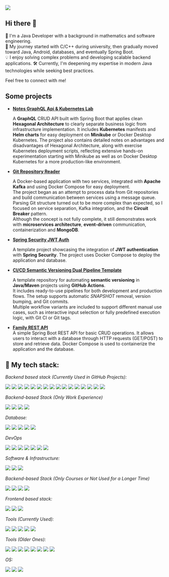 ![](https://komarev.com/ghpvc/?username=Damian34&color=0E75B6)

## Hi there 👋

🔭 I'm a Java Developer with a background in mathematics and software engineering.  
🌱 My journey started with C/C++ during university, then gradually moved toward Java, Android, databases, and eventually Spring Boot.  
💡 I enjoy solving complex problems and developing scalable backend applications.
🛠️ Currently, I'm deepening my expertise in modern Java technologies while seeking best practices.

Feel free to connect with me!

## Some projects

- **[Notes GraphQL Api & Kubernetes Lab](https://github.com/Damian34/notes-graphql-k8s-lab)**

  A **GraphQL** CRUD API built with Spring Boot that applies clean **Hexagonal Architecture** to clearly separate business logic from infrastructure implementation.
  It includes **Kubernetes** manifests and **Helm charts** for easy deployment on **Minikube** or Docker Desktop Kubernetes.
  The project also contains detailed notes on advantages and disadvantages of Hexagonal Architecture,
  along with exercise Kubernetes deployment scripts, reflecting extensive hands-on experimentation starting with Minikube
  as well as on Docker Desktop Kubernetes for a more production-like environment.

- **[Git Repository Reader](https://github.com/Damian34/git-repository-reader)**  
  
  A Docker-based application with two services, integrated with **Apache Kafka** and using Docker Compose for easy deployment.  
  The project began as an attempt to process data from Git repositories and build communication between services using a message queue.  
  Parsing Git structure turned out to be more complex than expected, so I focused on service separation, Kafka integration, and the **Circuit Breaker** pattern.  
  Although the concept is not fully complete, it still demonstrates work with **microservices architecture**, **event-driven** communication, containerization and **MongoDB**.

- **[Spring Security JWT Auth](https://github.com/Damian34/spring-security-jwt-auth)**  
  
  A template project showcasing the integration of **JWT authentication** with **Spring Security**.
  The project uses Docker Compose to deploy the application and database.

- **[CI/CD Semantic Versioning Dual Pipeline Template](https://github.com/Damian34/ci-cd-dual-pipeline-dev-prod-release-template)**  
  
  A template repository for automating **semantic versioning** in **Java/Maven** projects using **GitHub Actions**.  
  It includes ready-to-use pipelines for both development and production flows. The setup supports automatic *SNAPSHOT* removal, version bumping, and Git commits.  
  Multiple workflow variants are included to support different manual use cases, such as interactive input selection or fully predefined execution logic, with Git CI or Git tags.

- **[Family REST API](https://github.com/Damian34/family-app)**  
  A simple Spring Boot REST API for basic CRUD operations. It allows users to interact with a database through HTTP requests (GET/POST) to store and retrieve data.
  Docker Compose is used to containerize the application and the database.

## 🔧 My tech stack:

*Backend based stack (Currently Used in GitHub Projects):*

![](https://img.shields.io/badge/Java-ED8B00?style=for-the-badge&logo=java&logoColor=white)
![](https://img.shields.io/badge/Spring-6DB33F?style=for-the-badge&logo=spring&logoColor=white)
![](https://img.shields.io/badge/Spring_Boot-F2F4F9?style=for-the-badge&logo=spring-boot)
![](https://img.shields.io/badge/REST_API-007ACC?style=for-the-badge&logo=swagger&logoColor=white)
![](https://img.shields.io/badge/Hibernate-9966CC?style=for-the-badge&logo=hibernate&logoColor=white)
![](https://img.shields.io/badge/JPA-9966CC?style=for-the-badge&logo=hibernate&logoColor=white)
![](https://img.shields.io/badge/Apache_Maven-C71A36?style=for-the-badge&logo=apachemaven&logoColor=white)
![](https://img.shields.io/badge/GraphQL-E10098?style=for-the-badge&logo=graphql&logoColor=white)
![](https://img.shields.io/badge/Lombok-2C2C2C?style=for-the-badge&logo=lombok&logoColor=white)
![](https://img.shields.io/badge/Swagger-85EA2D?style=for-the-badge&logo=swagger&logoColor=white)
![](https://img.shields.io/badge/MapStruct-2C3E50?style=for-the-badge&logo=mapstruct&logoColor=white)
![](https://img.shields.io/badge/Resilience4j-00BFAE?style=for-the-badge&logo=Resilience4j&logoColor=white)
![](https://img.shields.io/badge/Liquibase-1D6D4E?style=for-the-badge&logo=liquibase&logoColor=white)
![](https://img.shields.io/badge/JUnit_5-25A162?style=for-the-badge&logo=junit5&logoColor=white)
![](https://img.shields.io/badge/Mockito-8D1D1A?style=for-the-badge&logo=Mockito&logoColor=white)
![](https://img.shields.io/badge/Testcontainers-000000?style=for-the-badge&logo=docker&logoColor=white)

*Backend-based Stack (Only Work Experience)*

![](https://img.shields.io/badge/Kotlin-7F52FF?style=for-the-badge&logo=kotlin&logoColor=white)
![](https://img.shields.io/badge/Gradle-02303A?style=for-the-badge&logo=gradle&logoColor=white)
![](https://img.shields.io/badge/Python%203-3776AB?style=for-the-badge&logo=python&logoColor=white)
![](https://img.shields.io/badge/Flyway-005F8C?style=for-the-badge&logo=flyway&logoColor=white)

*Database:*

![](https://img.shields.io/badge/PostgreSQL-316192?style=for-the-badge&logo=postgresql&logoColor=white)
![](https://img.shields.io/badge/MongoDB-47A248?style=for-the-badge&logo=mongodb&logoColor=white)
![](https://img.shields.io/badge/MySQL-005C84?style=for-the-badge&logo=mysql&logoColor=white)
![](https://img.shields.io/badge/Oracle-F80000?style=for-the-badge&logo=oracle&logoColor=white)
![](https://img.shields.io/badge/H2-0D9F00?style=for-the-badge&logo=h2&logoColor=white)

*DevOps*

![](https://img.shields.io/badge/GitHub-181717?style=for-the-badge&logo=github&logoColor=white)
![](https://img.shields.io/badge/GitLab-FC6D26?style=for-the-badge&logo=gitlab&logoColor=white)
![](https://img.shields.io/badge/CI%2FCD-AEC3B0?style=for-the-badge&logo=githubactions&logoColor=white)
![](https://img.shields.io/badge/GitHub%20Actions-2088FF?style=for-the-badge&logo=githubactions&logoColor=white)
![](https://img.shields.io/badge/Docker-2CA5E0?style=for-the-badge&logo=docker&logoColor=white)
![](https://img.shields.io/badge/Kubernetes-326CE5?style=for-the-badge&logo=kubernetes&logoColor=white)
![](https://img.shields.io/badge/Helm-0F2027?style=for-the-badge&logo=helm&logoColor=white)

*Software & Infrastructure:*

![](https://img.shields.io/badge/Apache_Kafka-231F20?style=for-the-badge&logo=apachekafka&logoColor=white)
![](https://img.shields.io/badge/JIRA-0052CC?style=for-the-badge&logo=jira&logoColor=white)
![](https://img.shields.io/badge/Asana-273347?style=for-the-badge&logo=asana&logoColor=white)

*Backend-based Stack (Only Courses or Not Used for a Longer Time)*

![](https://img.shields.io/badge/C%2FC%2B%2B-00599C?style=for-the-badge&logo=c&logoColor=white)
![](https://img.shields.io/badge/C%23-239120?style=for-the-badge&logo=c-sharp&logoColor=white)
![](https://img.shields.io/badge/Android-3DDC84?style=for-the-badge&logo=android&logoColor=white)
![](https://img.shields.io/badge/Pega-003D73?style=for-the-badge&logo=pega&logoColor=white)

*Frontend based stack:*

![](https://img.shields.io/badge/HTML5-E34F26?style=for-the-badge&logo=html5&logoColor=white)
![](https://img.shields.io/badge/CSS3-1572B6?style=for-the-badge&logo=css3&logoColor=white)
![](https://img.shields.io/badge/JavaScript-323330?style=for-the-badge&logo=javascript&logoColor=F7DF1E)

*Tools (Currently Used):*

![](https://img.shields.io/badge/IntelliJ%20IDEA-000000?style=for-the-badge&logo=intellij-idea&logoColor=white)
![](https://img.shields.io/badge/Docker%20Desktop-2496ED?style=for-the-badge&logo=docker&logoColor=white)
![](https://img.shields.io/badge/Postman-FF6C37?style=for-the-badge&logo=Postman&logoColor=white)
![](https://img.shields.io/badge/NoSQLBooster-44C8C1?style=for-the-badge&logo=nosqlbooster&logoColor=white)
![](https://img.shields.io/badge/pgAdmin-336791?style=for-the-badge&logo=pgadmin&logoColor=white)

*Tools (Older Ones):*

![](https://img.shields.io/badge/NetBeans-009C97?style=for-the-badge&logo=netbeans&logoColor=white)
![](https://img.shields.io/badge/Eclipse-2C2255?style=for-the-badge&logo=eclipse&logoColor=white)
![](https://img.shields.io/badge/Android%20Studio-3DDC84?style=for-the-badge&logo=android-studio&logoColor=white)
![](https://img.shields.io/badge/Visual%20Studio-5C2D91?style=for-the-badge&logo=visual-studio&logoColor=white)
![](https://img.shields.io/badge/Code%3A%3ABlocks-000000?style=for-the-badge&logo=codeblocks&logoColor=white)
![](https://img.shields.io/badge/XAMPP-F5F5F5?style=for-the-badge&logo=xampp&logoColor=white)
![](https://img.shields.io/badge/Scilab-0A3D3D?style=for-the-badge&logo=scilab&logoColor=white)
![](https://img.shields.io/badge/Matlab-0076A8?style=for-the-badge&logo=matlab&logoColor=white)

*OS:*

![](https://img.shields.io/badge/Windows-0078D6?style=for-the-badge&logo=windows&logoColor=white)
![](https://img.shields.io/badge/Linux-FCC624?style=for-the-badge&logo=linux&logoColor=black)
![](https://img.shields.io/badge/Ubuntu-E95420?style=for-the-badge&logo=ubuntu&logoColor=white)

